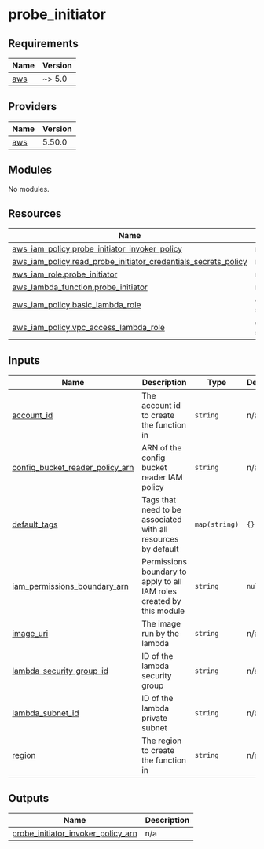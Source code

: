 # probe_initiator

<!-- BEGINNING OF PRE-COMMIT-TERRAFORM DOCS HOOK -->
## Requirements

| Name | Version |
|------|---------|
| <a name="requirement_aws"></a> [aws](#requirement\_aws) | ~> 5.0 |

## Providers

| Name | Version |
|------|---------|
| <a name="provider_aws"></a> [aws](#provider\_aws) | 5.50.0 |

## Modules

No modules.

## Resources

| Name | Type |
|------|------|
| [aws_iam_policy.probe_initiator_invoker_policy](https://registry.terraform.io/providers/hashicorp/aws/latest/docs/resources/iam_policy) | resource |
| [aws_iam_policy.read_probe_initiator_credentials_secrets_policy](https://registry.terraform.io/providers/hashicorp/aws/latest/docs/resources/iam_policy) | resource |
| [aws_iam_role.probe_initiator](https://registry.terraform.io/providers/hashicorp/aws/latest/docs/resources/iam_role) | resource |
| [aws_lambda_function.probe_initiator](https://registry.terraform.io/providers/hashicorp/aws/latest/docs/resources/lambda_function) | resource |
| [aws_iam_policy.basic_lambda_role](https://registry.terraform.io/providers/hashicorp/aws/latest/docs/data-sources/iam_policy) | data source |
| [aws_iam_policy.vpc_access_lambda_role](https://registry.terraform.io/providers/hashicorp/aws/latest/docs/data-sources/iam_policy) | data source |

## Inputs

| Name | Description | Type | Default | Required |
|------|-------------|------|---------|:--------:|
| <a name="input_account_id"></a> [account\_id](#input\_account\_id) | The account id to create the function in | `string` | n/a | yes |
| <a name="input_config_bucket_reader_policy_arn"></a> [config\_bucket\_reader\_policy\_arn](#input\_config\_bucket\_reader\_policy\_arn) | ARN of the config bucket reader IAM policy | `string` | n/a | yes |
| <a name="input_default_tags"></a> [default\_tags](#input\_default\_tags) | Tags that need to be associated with all resources by default | `map(string)` | `{}` | no |
| <a name="input_iam_permissions_boundary_arn"></a> [iam\_permissions\_boundary\_arn](#input\_iam\_permissions\_boundary\_arn) | Permissions boundary to apply to all IAM roles created by this module | `string` | `null` | no |
| <a name="input_image_uri"></a> [image\_uri](#input\_image\_uri) | The image run by the lambda | `string` | n/a | yes |
| <a name="input_lambda_security_group_id"></a> [lambda\_security\_group\_id](#input\_lambda\_security\_group\_id) | ID of the lambda security group | `string` | n/a | yes |
| <a name="input_lambda_subnet_id"></a> [lambda\_subnet\_id](#input\_lambda\_subnet\_id) | ID of the lambda private subnet | `string` | n/a | yes |
| <a name="input_region"></a> [region](#input\_region) | The region to create the function in | `string` | n/a | yes |

## Outputs

| Name | Description |
|------|-------------|
| <a name="output_probe_initiator_invoker_policy_arn"></a> [probe\_initiator\_invoker\_policy\_arn](#output\_probe\_initiator\_invoker\_policy\_arn) | n/a |
<!-- END OF PRE-COMMIT-TERRAFORM DOCS HOOK -->
